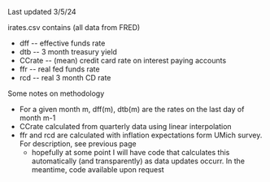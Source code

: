 Last updated 3/5/24

irates.csv contains (all data from FRED)
* dff -- effective funds rate
* dtb -- 3 month treasury yield
* CCrate -- (mean) credit card rate on interest paying accounts
* ffr -- real fed funds rate
* rcd -- real 3 month CD rate

Some notes on methodology 
* For a given month m, dff(m), dtb(m) are the rates on the last day of month m-1
* CCrate calculated from quarterly data using linear interpolation
* ffr and rcd are calculated with inflation expectations form UMich survey. For description, see previous page 
  * hopefully at some point I will have code that calculates this automatically (and transparently) as data updates occurr. In the meantime, code available upon request 
